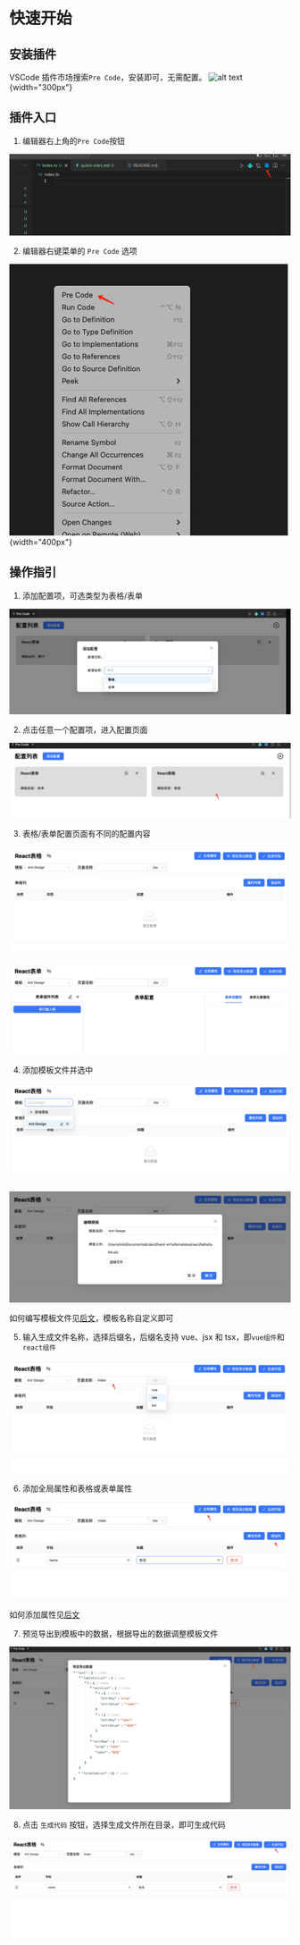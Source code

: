# 快速开始

## 安装插件
VSCode 插件市场搜索`Pre Code`，安装即可，无需配置。
![alt text](extension-market.png){width="300px"}

## 插件入口

1. 编辑器右上角的`Pre Code`按钮

![alt text](public/entry-1.png)

2. 编辑器右键菜单的 `Pre Code` 选项  

![alt text](public/entry-2.png){width="400px"}


## 操作指引

1. 添加配置项，可选类型为表格/表单

![alt text](public/guidance/1.png)


2. 点击任意一个配置项，进入配置页面

![alt text](public/guidance/2.png)

3. 表格/表单配置页面有不同的配置内容

![alt text](public/guidance/3-1.png)

![alt text](public/guidance/3-2.png)

4. 添加模板文件并选中

![alt text](public/guidance/4-1.png)

![alt text](public/guidance/4-2.png)

如何编写模板文件见[后文](#templateFile)，模板名称自定义即可

5. 输入生成文件名称，选择后缀名，后缀名支持 vue、jsx 和 tsx，即`vue组件`和`react组件`

![alt text](public/guidance/5.png)

6. 添加全局属性和表格或表单属性

![alt text](public/guidance/6.png)

如何添加属性见[后文](#attribute)

7. 预览导出到模板中的数据，根据导出的数据调整模板文件

![alt text](public/guidance/7.png)

8. 点击 `生成代码` 按钮，选择生成文件所在目录，即可生成代码

![alt text](public/guidance/8.png)
